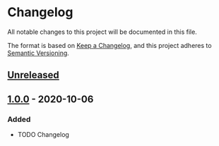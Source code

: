 # Changelog

All notable changes to this project will be documented in this file.

The format is based on [Keep a Changelog][1], and this project adheres to
[Semantic Versioning][2].

## [Unreleased]

## [1.0.0] - 2020-10-06

### Added

-   TODO Changelog

[1]: https://keepachangelog.com/en/1.0.0/
[2]: https://semver.org/spec/v2.0.0.html
[Unreleased]: https://github.com/falkoschumann/java-todomvc/compare/v1.0.0...HEAD
[1.0.0]: https://github.com/falkoschumann/java-todomvc/releases/tag/v1.0.0
